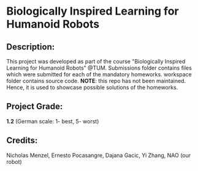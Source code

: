 # Biologically Inspired Learning for Humanoid Robots

## Description:
This project was developed as part of the course "Biologically Inspired Learning for Humanoid Robots" @TUM. Submissions folder contains files which were submitted for each of the mandatory homeworks. workspace folder contains source code.
**NOTE**: this repo has not been maintained. Hence, it is used to showcase possible solutions of the homeworks.

## Project Grade:
**1.2** (German scale: 1- best, 5- worst)

## Credits:
Nicholas Menzel, Ernesto Pocasangre, Dajana Gacic, Yi Zhang, NAO (our robot) 



